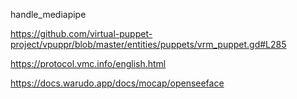 handle_mediapipe  

https://github.com/virtual-puppet-project/vpuppr/blob/master/entities/puppets/vrm_puppet.gd#L285  

https://protocol.vmc.info/english.html  

https://docs.warudo.app/docs/mocap/openseeface  

